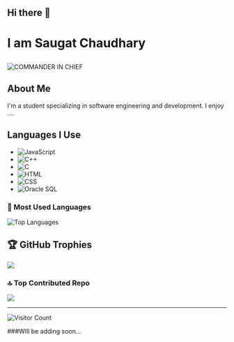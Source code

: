 ## Hi there 👋

<!--
**Saugat-Chaudhary/Saugat-Chaudhary** is a ✨ _special_ ✨ repository because its `README.md` (this file) appears on your GitHub profile.

Here are some ideas to get you started:

- 🔭 I’m currently working on ...
- 🌱 I’m currently learning ...
- 👯 I’m looking to collaborate on ...
- 🤔 I’m looking for help with ...
- 💬 Ask me about ...
- 📫 How to reach me: ...
- 😄 Pronouns: ...
- ⚡ Fun fact: ...
-->
# I am Saugat Chaudhary
##
![COMMANDER IN CHIEF](https://img.shields.io/badge/Commander-⭐⭐⭐⭐⭐-00599C?style=flat&logo=star&logoColor=FFD700)


## About Me
I'm a student specializing in software engineering and development. I enjoy ....

## Languages I Use
- ![JavaScript](https://img.shields.io/badge/JavaScript-yellow?style=for-the-badge&logo=javascript&logoColor=white)
- ![C++](https://img.shields.io/badge/C%2B%2B-00599C?style=for-the-badge&logo=cplusplus&logoColor=white)
- ![C](https://img.shields.io/badge/C-00599C?style=for-the-badge&logo=c&logoColor=white)
- ![HTML](https://img.shields.io/badge/HTML-E34F26?style=for-the-badge&logo=html5&logoColor=white)
- ![CSS](https://img.shields.io/badge/CSS-1572B6?style=for-the-badge&logo=css3&logoColor=white)
- ![Oracle SQL](https://img.shields.io/badge/Oracle%20SQL-F80000?style=for-the-badge&logo=oracle&logoColor=white)

### 🌱 Most Used Languages
![Top Languages](https://github-readme-stats.vercel.app/api/top-langs/?username=Saugat-Chaudhary&layout=compact&theme=radical)

## 🏆 GitHub Trophies
![](https://github-profile-trophy.vercel.app/?username=Saugat-Chaudhary&theme=radical&no-frame=false&no-bg=false&margin-w=4)

### 🔝 Top Contributed Repo
![](https://github-contributor-stats.vercel.app/api?username=Saugat-Chaudhary&limit=5&theme=dark&combine_all_yearly_contributions=true)

---
![Visitor Count](https://profile-counter.glitch.me/{Saugat-Chaudhary}/count.svg)

###WIll be adding soon...




